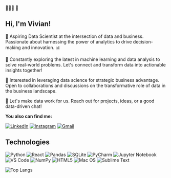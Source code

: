 👩🏽‍💻 👋 
## Hi, I'm Vivian! ## 

🚀 Aspiring Data Scientist at the intersection of data and business. Passionate about harnessing the power of analytics to drive decision-making and innovation. 📊

🌱 Constantly exploring the latest in machine learning and data analysis to solve real-world problems. Let's connect and transform data into actionable insights together!

💼 Interested in leveraging data science for strategic business advantage. Open to collaborations and discussions on the transformative role of data in the business landscape.

🔗 Let's make data work for us. Reach out for projects, ideas, or a good data-driven chat!

**You also can find me:**

[![LinkedIn](https://img.shields.io/badge/-LinkedIn-blue?logo=linkedin)](https://www.linkedin.com/in/viviansantanna)
[![Instagram](https://img.shields.io/badge/-Instagram-blue?logo=instagram)](https://instagram.com/vfsantanna)
[![Gmail](https://img.shields.io/badge/-Gmail-red?logo=gmail)](mailto:vfsantanna@gmail.com)


## Technologies




![Python](https://img.shields.io/badge/Python-3776AB?style=for-the-badge&logo=python&logoColor=yellow)
![React](https://img.shields.io/badge/-React-blue?logo=react)
![Pandas](https://img.shields.io/badge/-Pandas-blue?logo=pandas)
![SQLite](https://img.shields.io/badge/-SQLite-blue?logo=sqlite)
![PyCharm](https://img.shields.io/badge/-PyCharm-blue?logo=pycharm&logoColor=white&color=blueviolet)
![Jupyter Notebook](https://img.shields.io/badge/-Jupyter%20Notebook-blue?logo=jupyter&logoColor=white&color=orange)
![VS Code](https://img.shields.io/badge/-VS%20Code-blue?logo=visual-studio-code&logoColor=white&color=blue)
![NumPy](https://img.shields.io/badge/-NumPy-blue?logo=numpy&logoColor=white&color=yellowgreen)
![HTML5](https://img.shields.io/badge/-HTML5-blue?logo=html5&logoColor=white&color=orange)
![Mac OS](https://img.shields.io/badge/-Mac%20OS-blue?logo=apple)
![Sublime Text](https://img.shields.io/badge/-Sublime%20Text-blue?logo=sublime-text&logoColor=white&color=yellow)

![Top Langs](https://github-readme-stats.vercel.app/api/top-langs/?username=vfsantanna&layout=compact)
